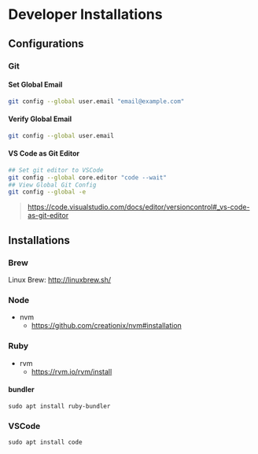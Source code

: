 
# Developer Installations

## Configurations

### Git

#### Set Global Email

```bash
git config --global user.email "email@example.com"
```

#### Verify Global Email

```bash
git config --global user.email
```

#### VS Code as Git Editor

```bash
## Set git editor to VSCode
git config --global core.editor "code --wait"
## View Global Git Config
git config --global -e
```

> <https://code.visualstudio.com/docs/editor/versioncontrol#_vs-code-as-git-editor>

## Installations

### Brew

Linux Brew: http://linuxbrew.sh/

### Node

- nvm
  - https://github.com/creationix/nvm#installation

### Ruby

- rvm
  - https://rvm.io/rvm/install

#### bundler

```shell
sudo apt install ruby-bundler
```

### VSCode

```shell
sudo apt install code
```
